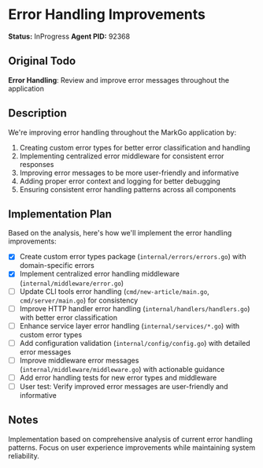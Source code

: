# Error Handling Improvements
**Status:** InProgress
**Agent PID:** 92368

## Original Todo
**Error Handling**: Review and improve error messages throughout the application

## Description
We're improving error handling throughout the MarkGo application by:
1. Creating custom error types for better error classification and handling
2. Implementing centralized error middleware for consistent error responses
3. Improving error messages to be more user-friendly and informative
4. Adding proper error context and logging for better debugging
5. Ensuring consistent error handling patterns across all components

## Implementation Plan
Based on the analysis, here's how we'll implement the error handling improvements:

- [x] Create custom error types package (`internal/errors/errors.go`) with domain-specific errors
- [x] Implement centralized error handling middleware (`internal/middleware/error.go`)
- [ ] Update CLI tools error handling (`cmd/new-article/main.go`, `cmd/server/main.go`) for consistency
- [ ] Improve HTTP handler error handling (`internal/handlers/handlers.go`) with better error classification
- [ ] Enhance service layer error handling (`internal/services/*.go`) with custom error types
- [ ] Add configuration validation (`internal/config/config.go`) with detailed error messages
- [ ] Improve middleware error messages (`internal/middleware/middleware.go`) with actionable guidance
- [ ] Add error handling tests for new error types and middleware
- [ ] User test: Verify improved error messages are user-friendly and informative

## Notes
Implementation based on comprehensive analysis of current error handling patterns. Focus on user experience improvements while maintaining system reliability.